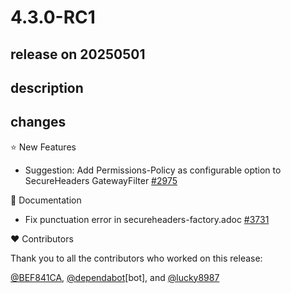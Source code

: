 # 4.3.0-RC1

## release on 20250501
## description
## changes
⭐ New Features

* Suggestion: Add Permissions-Policy as configurable option to SecureHeaders GatewayFilter <a href="https://github.com/spring-cloud/spring-cloud-gateway/issues/2975" data-hovercard-type="issue" data-hovercard-url="/spring-cloud/spring-cloud-gateway/issues/2975/hovercard">#2975</a>

📔 Documentation

* Fix punctuation error in secureheaders-factory.adoc <a href="https://github.com/spring-cloud/spring-cloud-gateway/pull/3731" data-hovercard-type="pull_request" data-hovercard-url="/spring-cloud/spring-cloud-gateway/pull/3731/hovercard">#3731</a>

❤️ Contributors

Thank you to all the contributors who worked on this release:

<a class="user-mention notranslate" data-hovercard-type="user" data-hovercard-url="/users/BEF841CA/hovercard" data-octo-click="hovercard-link-click" data-octo-dimensions="link_type:self" href="https://github.com/BEF841CA">@BEF841CA</a>, <a class="user-mention notranslate" data-hovercard-type="organization" data-hovercard-url="/orgs/dependabot/hovercard" data-octo-click="hovercard-link-click" data-octo-dimensions="link_type:self" href="https://github.com/dependabot">@dependabot</a>[bot], and <a class="user-mention notranslate" data-hovercard-type="user" data-hovercard-url="/users/lucky8987/hovercard" data-octo-click="hovercard-link-click" data-octo-dimensions="link_type:self" href="https://github.com/lucky8987">@lucky8987</a>

